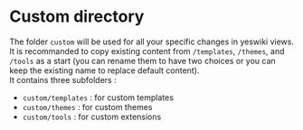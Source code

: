 # Custom directory

The folder `custom` will be used for all your specific changes in yeswiki views.  
It is recommanded to copy existing content from `/templates`, `/themes`, and `/tools` as a start (you can rename them to have two choices or you can keep the existing name to replace default content).  
It contains three subfolders :  

- `custom/templates` : for custom templates
- `custom/themes` : for custom themes
- `custom/tools` : for custom extensions
